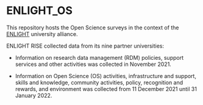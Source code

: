 # ENLIGHT_OS
This repository hosts the Open Science surveys in the context of the [ENLIGHT](https://enlight-eu.org/) university alliance. 

ENLIGHT RISE collected data from its nine partner universities: 

* Information on research data management (RDM) policies, support services and other activities was collected in November 2021. 

* Information on Open Science (OS) activities, infrastructure and support, skills and knowledge, community activities, policy, recognition and rewards, and environment was collected from 11 December 2021 until 31 January 2022. 